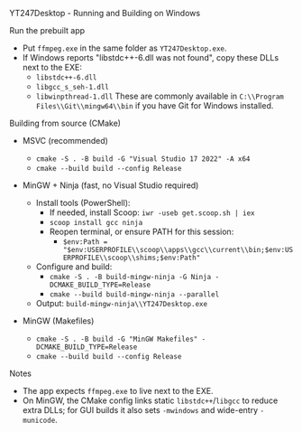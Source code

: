 YT247Desktop - Running and Building on Windows

Run the prebuilt app
- Put `ffmpeg.exe` in the same folder as `YT247Desktop.exe`.
- If Windows reports "libstdc++-6.dll was not found", copy these DLLs next to the EXE:
  - `libstdc++-6.dll`
  - `libgcc_s_seh-1.dll`
  - `libwinpthread-1.dll`
  These are commonly available in `C:\\Program Files\\Git\\mingw64\\bin` if you have Git for Windows installed.

Building from source (CMake)
- MSVC (recommended)
  - `cmake -S . -B build -G "Visual Studio 17 2022" -A x64`
  - `cmake --build build --config Release`

- MinGW + Ninja (fast, no Visual Studio required)
  - Install tools (PowerShell):
    - If needed, install Scoop: `iwr -useb get.scoop.sh | iex`
    - `scoop install gcc ninja`
    - Reopen terminal, or ensure PATH for this session:
      - `$env:Path = "$env:USERPROFILE\\scoop\\apps\\gcc\\current\\bin;$env:USERPROFILE\\scoop\\shims;$env:Path"`
  - Configure and build:
    - `cmake -S . -B build-mingw-ninja -G Ninja -DCMAKE_BUILD_TYPE=Release`
    - `cmake --build build-mingw-ninja --parallel`
  - Output: `build-mingw-ninja\\YT247Desktop.exe`

- MinGW (Makefiles)
  - `cmake -S . -B build -G "MinGW Makefiles" -DCMAKE_BUILD_TYPE=Release`
  - `cmake --build build --config Release`

Notes
- The app expects `ffmpeg.exe` to live next to the EXE.
- On MinGW, the CMake config links static `libstdc++`/`libgcc` to reduce extra DLLs; for GUI builds it also sets `-mwindows` and wide-entry `-municode`.
